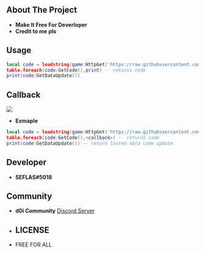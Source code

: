 ## About The Project
- **Make It Free For Deverloper**
- **Credit to me pls**
## Usage
```lua
local code = loadstring(game:HttpGet('https://raw.githubusercontent.com/SEFLAS/api/main/Code_API/api.lua'))()({<string> <game name>,<Url> requirement : https://progameguides.com/roblox/bee-swarm-simulator-codes/})
table.foreach(code:GetCode(),print) -- returns code 
print(code:GetDataUpdate())
```
## Callback
![](https://cdn.discordapp.com/attachments/857823544838455306/1106823650600034334/image.png)
- **Exmaple**
```lua
local code = loadstring(game:HttpGet('https://raw.githubusercontent.com/SEFLAS/api/main/Code_API/api.lua'))()({"Bee Swarm","https://progameguides.com/roblox/bee-swarm-simulator-codes/"})
table.foreach(code:GetCode(),<callback>) -- returns code 
print(code:GetDataUpdate()) -- return lasted data code update
```
## Developer
- **SEFLAS#5018**
## Community
- **d0i Community** [Discord Server](https://discord.gg/BRpYWyw8Qz)
- ## LICENSE
- FREE FOR ALL
